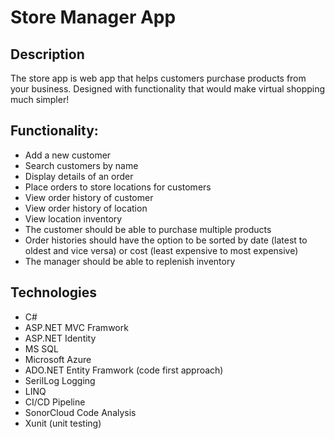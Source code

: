 # Store Manager App

## Description
The store app is web app that helps customers purchase products from your business. Designed with functionality that would make virtual shopping much simpler!

## Functionality:

- Add a new customer
- Search customers by name
- Display details of an order
- Place orders to store locations for customers
- View order history of customer
- View order history of location
- View location inventory
- The customer should be able to purchase multiple products
- Order histories should have the option to be sorted by date (latest to oldest and vice versa) or cost (least expensive to most expensive)
- The manager should be able to replenish inventory

## Technologies
- C#
- ASP.NET MVC Framwork
- ASP.NET Identity
- MS SQL 
- Microsoft Azure
- ADO.NET Entity Framwork (code first approach)
- SerilLog Logging
- LINQ
- CI/CD Pipeline
- SonorCloud Code Analysis
- Xunit (unit testing)
